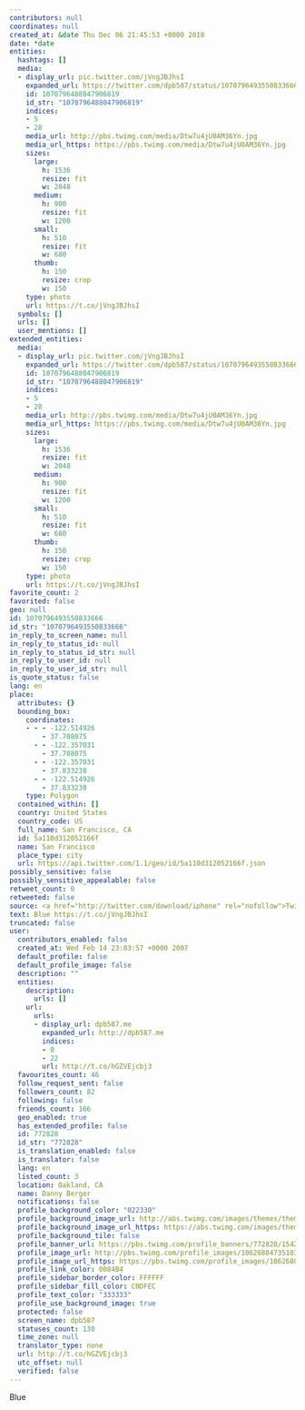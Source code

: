 ```yaml
---
contributors: null
coordinates: null
created_at: &date Thu Dec 06 21:45:53 +0000 2018
date: *date
entities:
  hashtags: []
  media:
  - display_url: pic.twitter.com/jVngJBJhsI
    expanded_url: https://twitter.com/dpb587/status/1070796493550833666/photo/1
    id: 1070796488047906819
    id_str: "1070796488047906819"
    indices:
    - 5
    - 28
    media_url: http://pbs.twimg.com/media/Dtw7u4jU0AM36Yn.jpg
    media_url_https: https://pbs.twimg.com/media/Dtw7u4jU0AM36Yn.jpg
    sizes:
      large:
        h: 1536
        resize: fit
        w: 2048
      medium:
        h: 900
        resize: fit
        w: 1200
      small:
        h: 510
        resize: fit
        w: 680
      thumb:
        h: 150
        resize: crop
        w: 150
    type: photo
    url: https://t.co/jVngJBJhsI
  symbols: []
  urls: []
  user_mentions: []
extended_entities:
  media:
  - display_url: pic.twitter.com/jVngJBJhsI
    expanded_url: https://twitter.com/dpb587/status/1070796493550833666/photo/1
    id: 1070796488047906819
    id_str: "1070796488047906819"
    indices:
    - 5
    - 28
    media_url: http://pbs.twimg.com/media/Dtw7u4jU0AM36Yn.jpg
    media_url_https: https://pbs.twimg.com/media/Dtw7u4jU0AM36Yn.jpg
    sizes:
      large:
        h: 1536
        resize: fit
        w: 2048
      medium:
        h: 900
        resize: fit
        w: 1200
      small:
        h: 510
        resize: fit
        w: 680
      thumb:
        h: 150
        resize: crop
        w: 150
    type: photo
    url: https://t.co/jVngJBJhsI
favorite_count: 2
favorited: false
geo: null
id: 1070796493550833666
id_str: "1070796493550833666"
in_reply_to_screen_name: null
in_reply_to_status_id: null
in_reply_to_status_id_str: null
in_reply_to_user_id: null
in_reply_to_user_id_str: null
is_quote_status: false
lang: en
place:
  attributes: {}
  bounding_box:
    coordinates:
    - - - -122.514926
        - 37.708075
      - - -122.357031
        - 37.708075
      - - -122.357031
        - 37.833238
      - - -122.514926
        - 37.833238
    type: Polygon
  contained_within: []
  country: United States
  country_code: US
  full_name: San Francisco, CA
  id: 5a110d312052166f
  name: San Francisco
  place_type: city
  url: https://api.twitter.com/1.1/geo/id/5a110d312052166f.json
possibly_sensitive: false
possibly_sensitive_appealable: false
retweet_count: 0
retweeted: false
source: <a href="http://twitter.com/download/iphone" rel="nofollow">Twitter for iPhone</a>
text: Blue https://t.co/jVngJBJhsI
truncated: false
user:
  contributors_enabled: false
  created_at: Wed Feb 14 23:03:57 +0000 2007
  default_profile: false
  default_profile_image: false
  description: ""
  entities:
    description:
      urls: []
    url:
      urls:
      - display_url: dpb587.me
        expanded_url: http://dpb587.me
        indices:
        - 0
        - 22
        url: http://t.co/hGZVEjcbj3
  favourites_count: 46
  follow_request_sent: false
  followers_count: 82
  following: false
  friends_count: 166
  geo_enabled: true
  has_extended_profile: false
  id: 772828
  id_str: "772828"
  is_translation_enabled: false
  is_translator: false
  lang: en
  listed_count: 3
  location: Oakland, CA
  name: Danny Berger
  notifications: false
  profile_background_color: "022330"
  profile_background_image_url: http://abs.twimg.com/images/themes/theme15/bg.png
  profile_background_image_url_https: https://abs.twimg.com/images/themes/theme15/bg.png
  profile_background_tile: false
  profile_banner_url: https://pbs.twimg.com/profile_banners/772828/1542198456
  profile_image_url: http://pbs.twimg.com/profile_images/1062680473510395906/TB-QRB2r_normal.jpg
  profile_image_url_https: https://pbs.twimg.com/profile_images/1062680473510395906/TB-QRB2r_normal.jpg
  profile_link_color: 0084B4
  profile_sidebar_border_color: FFFFFF
  profile_sidebar_fill_color: C0DFEC
  profile_text_color: "333333"
  profile_use_background_image: true
  protected: false
  screen_name: dpb587
  statuses_count: 130
  time_zone: null
  translator_type: none
  url: http://t.co/hGZVEjcbj3
  utc_offset: null
  verified: false
---
```


Blue
